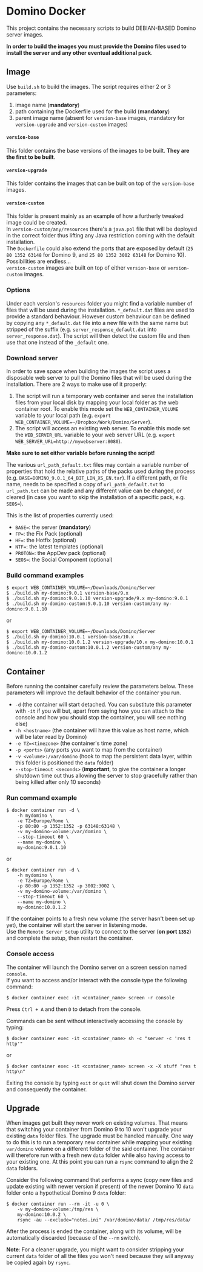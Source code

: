 # Domino Docker
This project contains the necessary scripts to build DEBIAN-BASED Domino server images.

**In order to build the images you must provide the Domino files used to install the server and any other eventual additional pack**.

## Image
Use `build.sh` to build the images. The script requires either 2 or 3 parameters:

1. image name (**mandatory**)
2. path containing the Dockerfile used for the build (**mandatory**)
3. parent image name (absent for `version-base` images, mandatory for `version-upgrade` and `version-custom` images)

#### `version-base`
This folder contains the base versions of the images to be built. **They are the first to be built**.

#### `version-upgrade`
This folder contains the images that can be built on top of the `version-base` images.

#### `version-custom`
This folder is present mainly as an example of how a furtherly tweaked image could be created.  
In `version-custom/any/resources` there's a `java.pol` file that will be deployed in the correct folder thus lifting any Java restriction coming with the default installation.  
The `Dockerfile` could also extend the ports that are exposed by default (`25 80 1352 63148` for Domino 9, and `25 80 1352 3002 63148` for Domino 10). Possibilities are endless...   
`version-custom` images are built on top of either `version-base` or `version-custom` images.

### Options
Under each version's `resources` folder you might find a variable number of files that will be used during the installation.
`*_default.dat` files are used to provide a standard behaviour. However custom behaviour can be defined by copying any `*_default.dat` file into a new file with the same name but stripped of the suffix (e.g. `server_response_default.dat` into `server_response.dat`). The script will then detect the custom file and then use that one instead of the `_default` one.

### Download server
In order to save space when building the images the script uses a disposable web server to pull the Domino files that will be used during the installation. There are 2 ways to make use of it properly:

1. The script will run a temporary web container and serve the installation files from your local disk by mapping your local folder as the web container root. To enable this mode set the `WEB_CONTAINER_VOLUME` variable to your local path (e.g. `export WEB_CONTAINER_VOLUME=~/Dropbox/Work/Domino/Server`).
2. The script will access an existing web server. To enable this mode set the `WEB_SERVER_URL` variable to your web server URL (e.g. `export WEB_SERVER_URL=http://mywebserver:8080`).

**Make sure to set either variable before running the script!**

The various `url_path_default.txt` files may contain a variable number of properties that hold the relative paths of the packs used during the process (e.g. `BASE=DOMINO_9.0.1_64_BIT_LIN_XS_EN.tar`). If a different path, or file name, needs to be specified a copy of `url_path_default.txt` to `url_path.txt` can be made and any different value can be changed, or cleared (in case you want to skip the installation of a specific pack, e.g. `SEOS=`).

This is the list of properties currently used:

* `BASE=`: the server (**mandatory**)
* `FP=`: the Fix Pack (optional)
* `HF=`: the Hotfix (optional)
* `NTF=`: the latest templates (optional)
* `PROTON=`: the AppDev pack (optional)
* `SEOS=`: the Social Component (optional)

### Build command examples
```
$ export WEB_CONTAINER_VOLUME=~/Downloads/Domino/Server
$ ./build.sh my-domino:9.0.1 version-base/9.x
$ ./build.sh my-domino:9.0.1.10 version-upgrade/9.x my-domino:9.0.1
$ ./build.sh my-domino-custom:9.0.1.10 version-custom/any my-domino:9.0.1.10
```
or
```
$ export WEB_CONTAINER_VOLUME=~/Downloads/Domino/Server
$ ./build.sh my-domino:10.0.1 version-base/10.x
$ ./build.sh my-domino:10.0.1.2 version-upgrade/10.x my-domino:10.0.1
$ ./build.sh my-domino-custom:10.0.1.2 version-custom/any my-domino:10.0.1.2
```

## Container
Before running the container carefully review the parameters below. These parameters will improve the default behavior of the container you run.

* `-d` (the container will start detached. You can substitute this parameter with `-it` if you will but, apart from saying how you can attach to the console and how you should stop the container, you will see nothing else)
* `-h <hostname>` (the container will have this value as host name, which will be later read by Domino)
* `-e TZ=<timezone>` (the container's time zone)
* `-p <ports>` (any ports you want to map from the container)
* `-v <volume>:/var/domino` (hook to map the persistent data layer, within this folder is positioned the `data` folder)
* `--stop-timeout <seconds>` (**important**, to give the container a longer shutdown time out thus allowing the server to stop gracefully rather than being killed after only 10 seconds)

### Run command example
```
$ docker container run -d \
    -h mydomino \
    -e TZ=Europe/Rome \
    -p 80:80 -p 1352:1352 -p 63148:63148 \
    -v my-domino-volume:/var/domino \
    --stop-timeout 60 \
    --name my-domino \
    my-domino:9.0.1.10
```
or
```
$ docker container run -d \
    -h mydomino \
    -e TZ=Europe/Rome \
    -p 80:80 -p 1352:1352 -p 3002:3002 \
    -v my-domino-volume:/var/domino \
    --stop-timeout 60 \
    --name my-domino \
    my-domino:10.0.1.2
```

If the container points to a fresh new volume (the server hasn't been set up yet), the container will start the server in listening mode.  
Use the `Remote Server Setup` utility to connect to the server (**on port `1352`**) and complete the setup, then restart the container.

### Console access
The container will launch the Domino server on a screen session named `console`.  
If you want to access and/or interact with the console type the following command:

```
$ docker container exec -it <container_name> screen -r console
```

Press `Ctrl + A` and then `D` to detach from the console.

Commands can be sent without interactively accessing the console by typing:

```
$ docker container exec -it <container_name> sh -c "server -c 'res t http'"
```
or
```
$ docker container exec -it <container_name> screen -x -X stuff "res t http\n"
```

Exiting the console by typing `exit` or `quit` will shut down the Domino server and consequently the container.

## Upgrade
When images get built they never work on existing volumes. That means that switching your container from Domino 9 to 10 won't upgrade your existing `data` folder files. The upgrade must be handled manually. One way to do this is to run a temporary new container while mapping your existing `var/domino` volume on a different folder of the said container. The container will therefore run with a fresh new `data` folder while also having access to your existing one. At this point you can run a `rsync` command to align the 2 `data` folders.

Consider the following command that performs a sync (copy new files and update existing with newer version if present) of the newer Domino 10 `data` folder onto a hypothetical Domino 9 `data` folder:

```
$ docker container run --rm -it -u 0 \
    -v my-domino-volume:/tmp/res \
    my-domino:10.0.2 \
    rsync -au --exclude="notes.ini" /var/domino/data/ /tmp/res/data/
```

After the process is ended the container, along with its volume, will be automatically discarded (because of the `--rm` switch).

**Note**: For a cleaner upgrade, you might want to consider stripping your current `data` folder of all the files you won't need because they will anyway be copied again by `rsync`.
